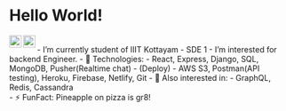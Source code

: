 # Hello World!

<a href="https://www.linkedin.com/in/bmbshlly">
  <img align="left" alt="Akshay Saini - LinkedIn" width="22px" src="https://cdn.jsdelivr.net/npm/simple-icons@v3/icons/linkedin.svg"/>
</a>
<a href="https://twitter.com/iritik_19">
  <img align="left" alt="Akshay Saini - Twitter" width="22px" src="https://cdn.jsdelivr.net/npm/simple-icons@v3/icons/twitter.svg"/>
</a>
<br>
- I’m currently student of IIIT Kottayam
- SDE 1
- I’m interested for backend Engineer.
- 💬 Technologies:
- React, Express, Django, SQL, MongoDB, Pusher(Realtime chat)
- (Deploy) - AWS S3, Postman(API testing), Heroku, Firebase, Netlify, Git
- 👀 Also interested in:
- GraphQL, Redis, Cassandra
<br>
- ⚡ FunFact: Pineapple on pizza is gr8!
